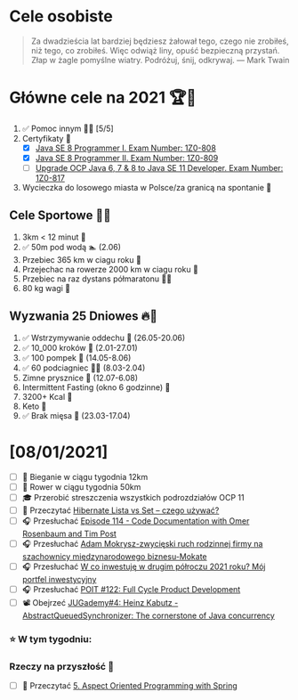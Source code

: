 Cele osobiste
==============
> Za dwadzieścia lat bardziej będziesz żałował tego, czego nie zrobiłeś, niż tego, co zrobiłeś. Więc odwiąż liny, opuść bezpieczną przystań. Złap w żagle pomyślne wiatry. Podróżuj, śnij, odkrywaj.
> — Mark Twain

# Główne cele na 2021 🏆🥇
1. ✅ Pomoc innym 🧚‍♂️ [5/5]
2. Certyfikaty 📜
   - [x] [Java SE 8 Programmer I. Exam Number: 1Z0-808](https://education.oracle.com/es/java-se-8-programmer-ii/pexam_1Z0-808)
   - [x] [Java SE 8 Programmer II. Exam Number: 1Z0-809](https://education.oracle.com/es/java-se-8-programmer-ii/pexam_1Z0-809)
   - [ ]  [Upgrade OCP Java 6, 7 & 8 to Java SE 11 Developer. Exam Number: 1Z0-817](https://education.oracle.com/upgrade-ocp-java-6-7-8-to-java-se-11-developer/pexam_1Z0-817)
3. Wycieczka do losowego miasta w Polsce/za granicą na spontanie 🚙

## Cele Sportowe 💪🥈
1. 3km < 12 minut 👟
2. ✅ 50m pod wodą 🏊 (2.06)
3. Przebiec 365 km w ciagu roku 🏃
4. Przejechac na rowerze 2000 km w ciagu roku 🚴
5. Przebiec na raz dystans półmaratonu 🏃‍♀️
6. 80 kg wagi 💪

## Wyzwania 25 Dniowes 🔥🥉
1. ✅ Wstrzymywanie oddechu 🧘 (26.05-20.06)
2. ✅ 10_000 kroków 🦶 (2.01-27.01)
3. ✅ 100 pompek 🙇 (14.05-8.06)
4. ✅ 60 podciagniec 🏋️‍♂️ (8.03-2.04)
5. Zimne prysznice 🚿 (12.07-6.08)
6. Intermittent Fasting (okno 6 godzinne) 🥪
7. 3200+ Kcal 🍌
8. Keto 🥑
9. ✅ Brak mięsa 🍎 (23.03-17.04)

# [08/01/2021]
- [ ] 🏃 Bieganie w ciągu tygodnia 12km
- [ ] 🚴 Rower w ciągu tygodnia 50km
- [ ] 🎓 Przerobić streszczenia wszystkich podrozdziałów OCP 11 
- [ ] 📗 Przeczytać [Hibernate Lista vs Set – czego używać?](https://nullpointerexception.pl/hibernate-lista-vs-set-czego-uzywac/) 
- [ ] 🎧 Przesłuchać [Episode 114 - Code Documentation with Omer Rosenbaum and Tim Post](https://www.programmingthrowdown.com/2021/06/episode-114-code-documentation-with.html)
- [ ] 🎧 Przesłuchać [Adam Mokrysz-zwycięski ruch rodzinnej firmy na szachownicy międzynarodowego biznesu-Mokate](https://zaprojektujswojezycie.pl/adam-mokrysz-zwycieski-ruch-rodzinnej-firmy-na-szachownicy-miedzynarodowego-biznesu-mokate/)
- [ ] 🎧 Przesłuchać [W co inwestuję w drugim półroczu 2021 roku? Mój portfel inwestycyjny](https://inwestomat.eu/w-co-inwestuje-w-drugim-polroczu-2021-roku/)
- [ ] 🎧 Przesłuchać [POIT #122: Full Cycle Product Development](https://porozmawiajmyoit.pl/poit-122-full-cycle-product-development/)
- [ ] 📽️ Obejrzeć [JUGademy#4: Heinz Kabutz - AbstractQueuedSynchronizer: The cornerstone of Java concurrency](https://youtu.be/z6yv7QWiK0s)

### ⭐ W tym tygodniu:

### Rzeczy na przyszłość 🏅
- [ ] 📗 Przeczytać [5. Aspect Oriented Programming with Spring](https://docs.spring.io/spring-framework/docs/current/reference/html/core.html#aop)
